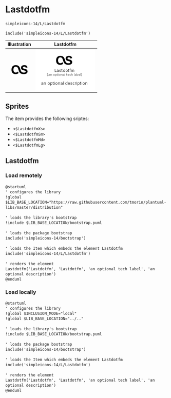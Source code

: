 # Lastdotfm


```text
simpleicons-14/L/Lastdotfm
```

```text
include('simpleicons-14/L/Lastdotfm')
```



| Illustration | Lastdotfm |
| :---: | :---: |
| ![illustration for Illustration](../../simpleicons-14/L/Lastdotfm.png) | ![illustration for Lastdotfm](../../simpleicons-14/L/Lastdotfm.Local.png) |



## Sprites
The item provides the following sriptes:

- `<$LastdotfmXs>`
- `<$LastdotfmSm>`
- `<$LastdotfmMd>`
- `<$LastdotfmLg>`





## Lastdotfm

### Load remotely
```plantuml
@startuml
' configures the library
!global $LIB_BASE_LOCATION="https://raw.githubusercontent.com/tmorin/plantuml-libs/master/distribution"

' loads the library's bootstrap
!include $LIB_BASE_LOCATION/bootstrap.puml

' loads the package bootstrap
include('simpleicons-14/bootstrap')

' loads the Item which embeds the element Lastdotfm
include('simpleicons-14/L/Lastdotfm')

' renders the element
Lastdotfm('Lastdotfm', 'Lastdotfm', 'an optional tech label', 'an optional description')
@enduml
```

### Load locally
```plantuml
@startuml
' configures the library
!global $INCLUSION_MODE="local"
!global $LIB_BASE_LOCATION="../.."

' loads the library's bootstrap
!include $LIB_BASE_LOCATION/bootstrap.puml

' loads the package bootstrap
include('simpleicons-14/bootstrap')

' loads the Item which embeds the element Lastdotfm
include('simpleicons-14/L/Lastdotfm')

' renders the element
Lastdotfm('Lastdotfm', 'Lastdotfm', 'an optional tech label', 'an optional description')
@enduml
```

